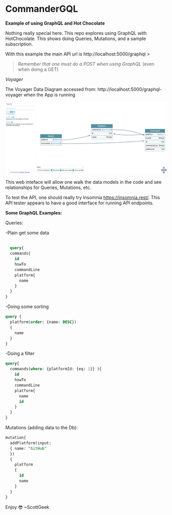 # CommanderGQL
**Example of using GraphQL and Hot Chocolate**

Nothing really special here. This repo explores using GraphQL with HotChocolate.
  This shows doing Queries, Mutations, and a sample subscription.
  
With this example the main API url is http://localhost:5000/graphql > 
> *Remember that one must do a POST when using GraphQL* (even when doing a GET)

   *Voyager*
 
The Voyager Data Diagram accessed from: http://localhost:5000/graphql-voyager when the App is running

![Image of Voyager Generated Page](Docs/Images/screenshot-localhost-5000-graphql-voyager-1614195588800.png)

This web inteface will allow one walk the data models in the code and see relationships for Queries, Mutations, etc.

To test the API, one should really try Insomnia https://insomnia.rest/. This API tester appears to have a good interface for running API endpoints.

**Some GraphQL Examples:**

Queries:

 -Plain get some data
```sql

  query{
  commands{
    id
    howTo
    commandLine
    platform{
      name
    }
  }
}
```
-Doing some sorting
```sql
query {
  platform(order: {name: DESC})
  {
    name
  }
}
```
-Doing a filter
```sql
query{
  commands(where: {platformId: {eq: 1}} ){
    id
    howTo
    commandLine
    platform{
      name
      id
    }
  }
}
```

Mutations (adding data to the Db):
```sql
mutation{
  addPlatform(input:
  { name: "GitHub"
  })
  {
    platform
    {
      id
      name
    }
  }
}
```    

Enjoy 😎  ~ScottGeek